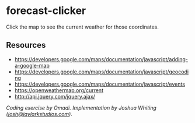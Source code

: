# forecast-clicker
Click the map to see the current weather for those coordinates.

## Resources
* https://developers.google.com/maps/documentation/javascript/adding-a-google-map
* https://developers.google.com/maps/documentation/javascript/geocoding
* https://developers.google.com/maps/documentation/javascript/events
* https://openweathermap.org/current
* http://api.jquery.com/jquery.ajax/

_Coding exercise by Omadi. Implementation by Joshua Whiting (josh@jaylarkstudios.com)._
